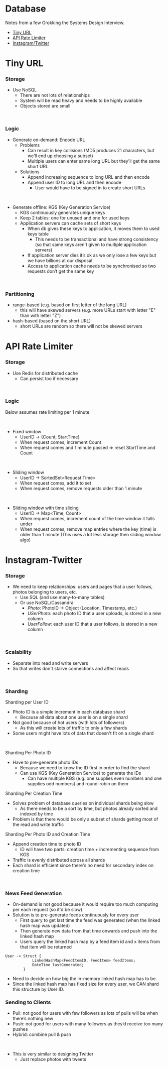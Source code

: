 # Database

Notes from a few Grokking the Systems Design Interview.

- [Tiny URL](#tiny-url)
- [API Rate Limiter](#api-rate-limiter)
- [Instagram/Twitter](#instagram-twitter)

# Tiny URL

### Storage

- Use NoSQL
    - There are not lots of relationships
    - System will be read heavy and needs to be highly available
    - Objects stored are small

<br />

### Logic

- Generate on-demand: Encode URL
    - Problems
        - Can result in key collisions (MD5 produces 21 characters, but we’ll end up choosing a subset)
        - Multiple users can enter same long URL but they'll get the same short URL
    - Solutions
        - Append increasing sequence to long URL and then encode
        - Append user ID to long URL and then encode
          - User would have to be signed in to create short URLs

<br />

- Generate offline: KGS (Key Generation Service)
    - KGS continuously generates unique keys
    - Keep 2 tables: one for unused and one for used keys
    - Application servers can cache sets of short keys
        - When db gives these keys to application, it moves them to used keys table
          - This needs to be transactional and have strong consistency (so that same keys aren't given to multiple application servers) 
        - If application server dies it’s ok as we only lose a few keys but we have billions at our disposal
        - Access to application cache needs to be synchronised so two requests don’t get the same key

<br />

### Partitioning

- range-based (e.g. based on first letter of the long URL)
  - this will have skewed servers (e.g. more URLs start with letter "E" than with letter "Z")
- hash-based (based on the short URL)
  - short URLs are random so there will not be skewed servers


# API Rate Limiter

### Storage

- Use Redis for distributed cache
    - Can persist too if necessary

<br />

### Logic

Below assumes rate limiting per 1 minute

<br />

- Fixed window
    - UserID -> {Count, StartTime}
    - When request comes, increment Count
    - When request comes and 1 minute passed => reset StartTime and Count

<br />

- Sliding window
    - UserID -> SortedSet<Request.Time>
    - When request comes, add it to set
    - When request comes, remove requests older than 1 minute

<br />

- Sliding window with time slicing
    - UserID -> Map<Time, Count>
    - When request comes, increment count of the time window it falls under
    - When request comes, remove map entries where the key (time) is older than 1 minute
      (This uses a lot less storage then sliding window algo)


# Instagram-Twitter

### Storage

- We need to keep relationships: users and pages that a user follows, photos belonging to users, etc.
    - Use SQL (and use many-to-many tables)
    - Or use NoSQL/Cassandra
      - _Photo_: PhotoID -> Object (Location, Timestamp, etc.)
      - _USerPhoto_: each photo ID that a user uploads, is stored in a new column
      - _UserFollow_: each user ID that a user follows, is stored in a new column

<br />

### Scalability

- Separate into read and write servers
- So that writes don't starve connections and affect reads

<br />

### Sharding

Sharding per User ID
- Photo ID is a simple increment in each database shard
  - Because all data about one user is on a single shard
- Not good because of hot users (with lots of followers)
  - As this will create lots of traffic to only a few shards
- Some users might have lots of data that doesn't fit on a single shard

<br />

Sharding Per Photo ID
- Have to pre-generate photo IDs
  - Because we need to know the ID first in order to find the shard
  - Can use KGS (Key Generation Service) to generate the IDs
    - Can have multiple KGS (e.g. one supplies even numbers and one supplies odd numbers) and round-robin on them

Sharding Per Creation Time
- Solves problem of database queries on individual shards being slow
  - As there needs to be a sort by time, but photos already sorted and indexed by time
- Problem is that there would be only a subset of shards getting most of the read and write traffic

Sharding Per Photo ID and Creation Time
- Append creation time to photo ID
  - ID will have two parts: creation time + incrementing sequence from KGS
- Traffic is evenly distributed across all shards
- Each shard is efficient since there's no need for secondary index on creation time

<br />

### News Feed Generation

- On-demand is not good because it would require too much computing per each request (so it'd be slow)
- Solution is to pre-generate feeds continuously for every user
    - First query to get last time the feed was generated (when the linked hash map was updated)
    - Then generate new data from that time onwards and push into the linked hash map
    - Users query the linked hash map by a feed item id and x items from that item will be returned

```
User -> Struct {
            LinkedHashMap<FeedItemID, FeedItem> feedItems;
            DateTime lastGenerated;
        }
```

- Need to decide on how big the in-memory linked hash map has to be.
- Since the linked hash map has fixed size for every user, we CAN shard this structure by User ID.

### Sending to Clients

- Pull: not good for users with few followers as lots of pulls will be when there’s nothing new
- Push: not good for users with many followers as they’d receive too many pushes
- Hybrid: combine pull & push

<br />

- This is very similar to designing Twitter
    - Just replace photos with tweets